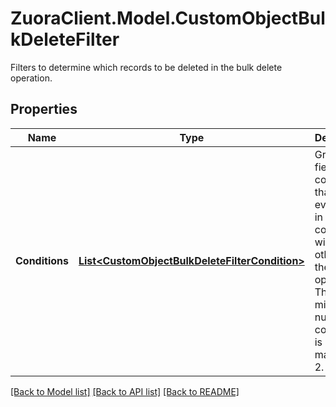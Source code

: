 # ZuoraClient.Model.CustomObjectBulkDeleteFilter
Filters to determine which records to be deleted in the bulk delete operation.

## Properties

Name | Type | Description | Notes
------------ | ------------- | ------------- | -------------
**Conditions** | [**List&lt;CustomObjectBulkDeleteFilterCondition&gt;**](CustomObjectBulkDeleteFilterCondition.md) | Group of field filter conditions that are evaluated in conjunction with each other using the AND operator. The minimum number of conditions is 1 and the maximum is 2. | 

[[Back to Model list]](../README.md#documentation-for-models) [[Back to API list]](../README.md#documentation-for-api-endpoints) [[Back to README]](../README.md)

